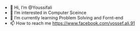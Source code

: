 - 👋 Hi, I’m @Youssifali
- 👀 I’m interested in Computer Sceince 
- 🌱 I’m currently learning Problem Solving and Fornt-end
- 📫 How to reach me https://www.facebook.com/yossef.ali.91

<!---
Youssifali/Youssifali is a ✨ special ✨ repository because its `README.md` (this file) appears on your GitHub profile.
You can click the Preview link to take a look at your changes.
--->
